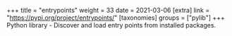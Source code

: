 +++
title = "entrypoints"
weight = 33
date = 2021-03-06
[extra]
link = "https://pypi.org/project/entrypoints/"
[taxonomies]
groups = ["pylib"]
+++
Python library - Discover and load entry points from installed packages.

